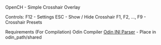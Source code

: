 OpenCH - Simple Crosshair Overlay

Controls:
F12 - Settings
ESC - Show / Hide Crosshair
F1, F2, ..., F9 - Crosshair Presets

Requirements (For Compilation)
Odin Compiler
[Odin INI Parser](https://github.com/laytan/odin-ini-parser) - Place in odin_path/shared

